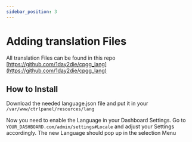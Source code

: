 ```yaml
---
sidebar_position: 3
---
```


# Adding translation Files

All translation Files can be found in this repo
[https://github.com/1day2die/cpgg_lang](https://github.com/1day2die/cpgg_lang)

## How to Install

Download the needed language.json file and put it in your `/var/www/ctrlpanel/resources/lang`

Now you need to enable the Language in your Dashboard Settings.
Go to `YOUR_DASHBOARD.com/admin/settings#Locale` and adjust your Settings accordingly.
The new Language should pop up in the selection Menu
